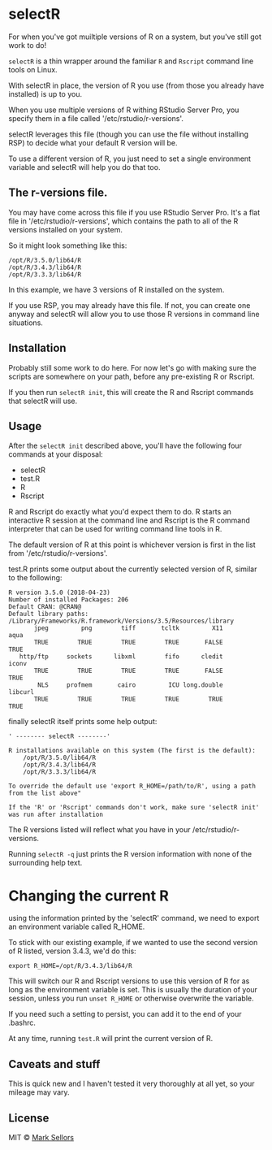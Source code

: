 # selectR

For when you've got muiltiple versions of R on a system, but you've still got work to do!

`selectR` is a thin wrapper around the familiar `R` and `Rscript` command line tools on Linux.

With selectR in place, the version of R you use (from those you already have installed) is up to you.

When you use multiple versions of R withing RStudio Server Pro, you specify them in a file called '/etc/rstudio/r-versions'.

selectR leverages this file (though you can use the file without installing RSP) to decide what your default R version will be.

To use a different version of R, you just need to set a single environment variable and selectR will help you do that too.

## The r-versions file.

You may have come across this file if you use RStudio Server Pro. It's a flat file in '/etc/rstudio/r-versions', which contains the path to all of the R versions installed on your system.

So it might look something like this:

```
/opt/R/3.5.0/lib64/R
/opt/R/3.4.3/lib64/R
/opt/R/3.3.3/lib64/R
```

In this example, we have 3 versions of R installed on the system.

If you use RSP, you may already have this file. If not, you can create one anyway and selectR will allow you to use those R versions in command line situations.

## Installation

Probably still some work to do here. For now let's go with making sure the scripts are somewhere on your path, before any pre-existing R or Rscript.

If you then run `selectR init`, this will create the R and Rscript commands that selectR will use.

## Usage

After the `selectR init` described above, you'll have the following four commands at your disposal:

* selectR
* test.R
* R
* Rscript

R and Rscript do exactly what you'd expect them to do. R starts an interactive R session at the command line and Rscript is the R command interpreter that can be used for writing command line tools in R.

The default version of R at this point is whichever version is first in the list from '/etc/rstudio/r-versions'.

test.R prints some output about the currently selected version of R, similar to the following:

```
R version 3.5.0 (2018-04-23) 
Number of installed Packages: 206 
Default CRAN: @CRAN@ 
Default library paths: /Library/Frameworks/R.framework/Versions/3.5/Resources/library 
       jpeg         png        tiff       tcltk         X11        aqua 
       TRUE        TRUE        TRUE        TRUE       FALSE        TRUE 
   http/ftp     sockets      libxml        fifo      cledit       iconv 
       TRUE        TRUE        TRUE        TRUE       FALSE        TRUE 
        NLS     profmem       cairo         ICU long.double     libcurl 
       TRUE        TRUE        TRUE        TRUE        TRUE        TRUE 
```

finally selectR itself prints some help output:

```
' -------- selectR --------'

R installations available on this system (The first is the default):
    /opt/R/3.5.0/lib64/R
    /opt/R/3.4.3/lib64/R
    /opt/R/3.3.3/lib64/R

To override the default use 'export R_HOME=/path/to/R', using a path from the list above"

If the 'R' or 'Rscript' commands don't work, make sure 'selectR init' was run after installation
```

The R versions listed will reflect what you have in your /etc/rstudio/r-versions.

Running `selectR -q` just prints the R version information with none of the surrounding help text.

# Changing the current R 

using the information printed by the 'selectR' command, we need to export an environment variable called R_HOME.

To stick with our existing example, if we wanted to use the second version of R listed, version 3.4.3, we'd do this:

```
export R_HOME=/opt/R/3.4.3/lib64/R
```

This will switch our R and Rscript versions to use this version of R for as long as the environment variable is set. This is usually the duration of your session, unless you run `unset R_HOME` or otherwise overwrite the variable.

If you need such a setting to persist, you can add it to the end of your .bashrc.

At any time, running `test.R` will print the current version of R.

## Caveats and stuff

This is quick new and I haven't tested it very thoroughly at all yet, so your mileage may vary.

## License

MIT © [Mark Sellors](https://github.com/sellorm)
